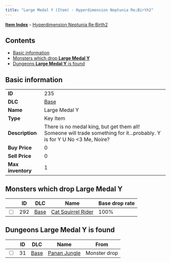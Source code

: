 ```yaml
---
title: "Large Medal Y (Item) - Hyperdimension Neptunia Re;Birth2"
---
```


[**Item Index**](/neptunia/rb2/item/index.html) - [Hyperdimension Neptunia Re;Birth2](/neptunia/rb2)

## Contents

- [Basic information](#basic-information)
- [Monsters which drop **Large Medal Y**](#monsters-which-drop-large-medal-y)
- [Dungeons **Large Medal Y** is found](#dungeons-large-medal-y-is-found)

## Basic information

|   |   |
| -- | -- |
| **ID** | 235 |
| **DLC** | [Base](/neptunia/rb2/dlc/0-base.html) |
| **Name** | Large Medal Y |
| **Type** | Key Item |
| **Description** | There is no medal king, but get them all! Someone will trade something for it...probably. Y is for Y U No &lt;3 Me, Noire? |
| **Buy Price** | 0 |
| **Sell Price** | 0 |
| **Max inventory** | 1 |

## Monsters which drop **Large Medal Y**

|    | ID | DLC | Name | Base drop rate |
| -- | -- | --- | ---- | -------------- |
| <input type="checkbox" id="rb2-monster-0-292" class="trackbox" /> | 292 | [Base](/neptunia/rb2/dlc/0-base.html) | [Cat Squirrel Rider](/neptunia/rb2/monster/0-292-cat-squirrel-rider.html) | 100% |

## Dungeons **Large Medal Y** is found

|    | ID | DLC | Name | From |
| -- | -- | --- | ---- | ---- |
| <input type="checkbox" id="rb2-dungeon-0-31" class="trackbox" /> | 31 | [Base](/neptunia/rb2/dlc/0-base.html) | [Panan Jungle](/neptunia/rb2/dungeon/0-31-panan-jungle.html) | Monster drop |